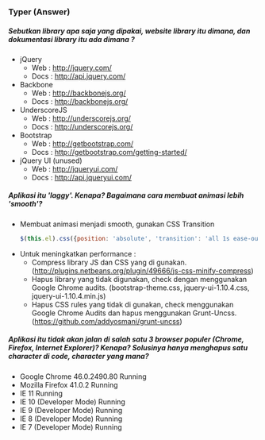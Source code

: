 ### Typer (Answer)

##### Sebutkan library apa saja yang dipakai, website library itu dimana, dan dokumentasi library itu ada dimana ?
* jQuery 
  - Web : <http://jquery.com/> 
  - Docs : <http://api.jquery.com/> 
* Backbone
  - Web : <http://backbonejs.org/> 
  - Docs : <http://backbonejs.org/> 
* UnderscoreJS
  - Web : <http://underscorejs.org/> 
  - Docs : <http://underscorejs.org/> 
* Bootstrap
  - Web : <http://getbootstrap.com/> 
  - Docs : <http://getbootstrap.com/getting-started/>
* jQuery UI (unused)
  - Web : <http://jqueryui.com/> 
  - Docs : <http://api.jqueryui.com/>

##### Aplikasi itu 'laggy'. Kenapa? Bagaimana cara membuat animasi lebih 'smooth'?

* Membuat animasi menjadi smooth, gunakan CSS Transition
  ```javascript
  $(this.el).css({position: 'absolute', 'transition': 'all 1s ease-out'});
  ```
* Untuk meningkatkan performance : 
  -  Compress library JS dan CSS yang di gunakan.
(http://plugins.netbeans.org/plugin/49666/js-css-minify-compress)
  -  Hapus library yang tidak digunakan, check dengan menggunakan Google Chrome audits. (bootstrap-theme.css, jquery-ui-1.10.4.css, jquery-ui-1.10.4.min.js)
  -  Hapus CSS rules yang tidak di gunakan, check menggunakan Google Chrome Audits dan hapus menggunakan Grunt-Uncss. (https://github.com/addyosmani/grunt-uncss)

##### Aplikasi itu tidak akan jalan di salah satu 3 browser populer (Chrome, Firefox, Internet Explorer)? Kenapa? Solusinya hanya menghapus satu character di code, character yang mana?
* Google Chrome	46.0.2490.80	Running
* Mozilla Firefox	41.0.2	Running
* IE	11	Running
* IE	10 (Developer Mode)	Running
* IE	9 (Developer Mode)	Running
* IE	8 (Developer Mode)	Running
* IE	7 (Developer Mode)	Running

